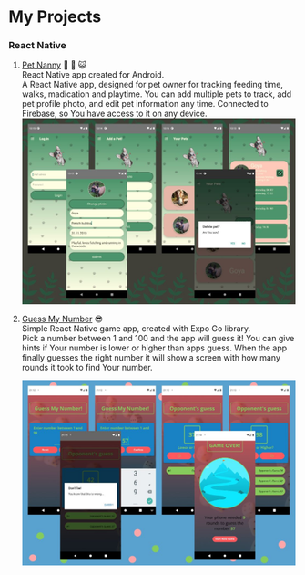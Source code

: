 # My Projects

### React Native

1. [Pet Nanny](https://github.com/GosiaZaremba/Projects/tree/main/React_Native/petnanny "Pet Nanny") :dog: :feet: :smiley_cat: <br/>
   React Native app created for Android. <br/>
   A React Native app, designed for pet owner for tracking feeding time, walks, madication and playtime. You can add multiple pets to track, add pet profile photo, and edit pet information any time. Connected to Firebase, so You have access to it on any device.  
   ![Screen Shots of the app.](React_Native/assets/petnanny_coll.jpg)

2. [Guess My Number](https://github.com/GosiaZaremba/Projects/tree/main/React_Native/GuessMyNumber "Guess My Number") :sunglasses:<br />
   Simple React Native game app, created with Expo Go library. <br />
   Pick a number between 1 and 100 and the app will guess it! You can give hints if Your number is lower or higher than apps guess. When the app finally guesses the right number it will show a screen with how many rounds it took to find Your number. <br />

   ![Screen Shots of the app.](React_Native/assets/gmn_coll.jpg)
